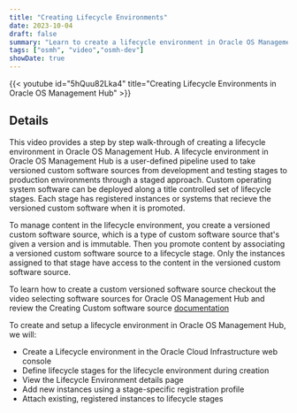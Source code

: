 ```yaml
---
title: "Creating Lifecycle Environments"
date: 2023-10-04
draft: false
summary: "Learn to create a lifecycle environment in Oracle OS Management Hub."
tags: ["osmh", "video","osmh-dev"]
showDate: true
---
```


{{< youtube id="5hQuu82Lka4" title="Creating Lifecycle Environments in Oracle OS Management Hub" >}}

## Details

This video provides a step by step walk-through of creating a lifecycle environment in Oracle OS Management Hub. A lifecycle environment in Oracle OS Management Hub is a user-defined pipeline used to take versioned custom software sources from development and testing stages to production environments through a staged approach. Custom operating system software can be deployed along a title controlled set of lifecycle stages. Each stage has registered instances or systems that recieve the versioned custom software when it is promoted.

To manage content in the lifecycle environment, you create a versioned custom software source, which is a type of custom software source that's given a version and is immutable. Then you promote content by associating a versioned custom software source to a lifecycle stage. Only the instances assigned to that stage have access to the content in the versioned custom software source.

To learn how to create a custom versioned software source checkout the video selecting software sources for Oracle OS Management Hub and review the Creating Custom software source [documentation](https://docs.oracle.com/iaas/osmh/doc)

To create and setup a lifecycle environment in Oracle OS Management Hub, we will:

- Create a Lifecycle environment in the Oracle Cloud Infrastructure web console
- Define lifecycle stages for the lifecycle environment during creation
- View the Lifecycle Environment details page
- Add new instances using a stage-specific registration profile
- Attach existing, registered instances to lifecycle stages
